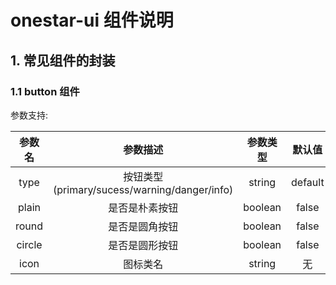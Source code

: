 # onestar-ui 组件说明

## 1. 常见组件的封装

### 1.1 button 组件

参数支持:

| 参数名 |                   参数描述                   | 参数类型 | 默认值  |
| :----: | :------------------------------------------: | :------: | :-----: |
|  type  | 按钮类型(primary/sucess/warning/danger/info) |  string  | default |
| plain  |                是否是朴素按钮                | boolean  |  false  |
| round  |                是否是圆角按钮                | boolean  |  false  |
| circle |                是否是圆形按钮                | boolean  |  false  |
|  icon  |                   图标类名                   |  string  |   无    |

